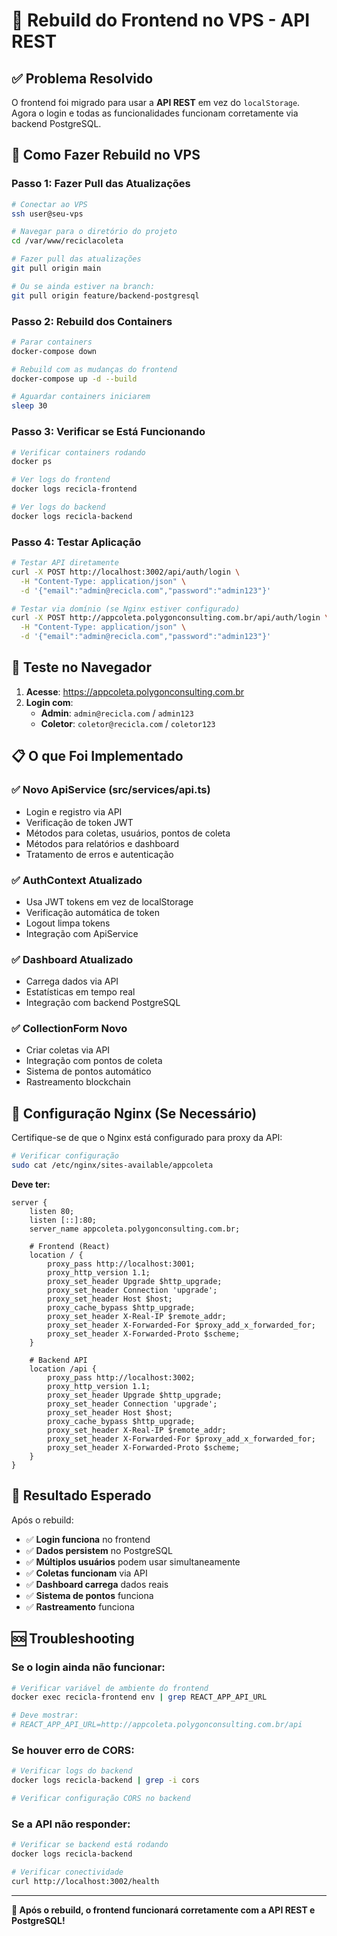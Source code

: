 # 🔄 Rebuild do Frontend no VPS - API REST

## ✅ **Problema Resolvido**

O frontend foi migrado para usar a **API REST** em vez do `localStorage`. Agora o login e todas as funcionalidades funcionam corretamente via backend PostgreSQL.

## 🚀 **Como Fazer Rebuild no VPS**

### **Passo 1: Fazer Pull das Atualizações**

```bash
# Conectar ao VPS
ssh user@seu-vps

# Navegar para o diretório do projeto
cd /var/www/reciclacoleta

# Fazer pull das atualizações
git pull origin main

# Ou se ainda estiver na branch:
git pull origin feature/backend-postgresql
```

### **Passo 2: Rebuild dos Containers**

```bash
# Parar containers
docker-compose down

# Rebuild com as mudanças do frontend
docker-compose up -d --build

# Aguardar containers iniciarem
sleep 30
```

### **Passo 3: Verificar se Está Funcionando**

```bash
# Verificar containers rodando
docker ps

# Ver logs do frontend
docker logs recicla-frontend

# Ver logs do backend
docker logs recicla-backend
```

### **Passo 4: Testar Aplicação**

```bash
# Testar API diretamente
curl -X POST http://localhost:3002/api/auth/login \
  -H "Content-Type: application/json" \
  -d '{"email":"admin@recicla.com","password":"admin123"}'

# Testar via domínio (se Nginx estiver configurado)
curl -X POST http://appcoleta.polygonconsulting.com.br/api/auth/login \
  -H "Content-Type: application/json" \
  -d '{"email":"admin@recicla.com","password":"admin123"}'
```

## 🧪 **Teste no Navegador**

1. **Acesse**: https://appcoleta.polygonconsulting.com.br
2. **Login com**:
   - **Admin**: `admin@recicla.com` / `admin123`
   - **Coletor**: `coletor@recicla.com` / `coletor123`

## 📋 **O que Foi Implementado**

### ✅ **Novo ApiService (src/services/api.ts)**
- Login e registro via API
- Verificação de token JWT
- Métodos para coletas, usuários, pontos de coleta
- Métodos para relatórios e dashboard
- Tratamento de erros e autenticação

### ✅ **AuthContext Atualizado**
- Usa JWT tokens em vez de localStorage
- Verificação automática de token
- Logout limpa tokens
- Integração com ApiService

### ✅ **Dashboard Atualizado**
- Carrega dados via API
- Estatísticas em tempo real
- Integração com backend PostgreSQL

### ✅ **CollectionForm Novo**
- Criar coletas via API
- Integração com pontos de coleta
- Sistema de pontos automático
- Rastreamento blockchain

## 🔧 **Configuração Nginx (Se Necessário)**

Certifique-se de que o Nginx está configurado para proxy da API:

```bash
# Verificar configuração
sudo cat /etc/nginx/sites-available/appcoleta
```

**Deve ter:**
```nginx
server {
    listen 80;
    listen [::]:80;
    server_name appcoleta.polygonconsulting.com.br;

    # Frontend (React)
    location / {
        proxy_pass http://localhost:3001;
        proxy_http_version 1.1;
        proxy_set_header Upgrade $http_upgrade;
        proxy_set_header Connection 'upgrade';
        proxy_set_header Host $host;
        proxy_cache_bypass $http_upgrade;
        proxy_set_header X-Real-IP $remote_addr;
        proxy_set_header X-Forwarded-For $proxy_add_x_forwarded_for;
        proxy_set_header X-Forwarded-Proto $scheme;
    }

    # Backend API
    location /api {
        proxy_pass http://localhost:3002;
        proxy_http_version 1.1;
        proxy_set_header Upgrade $http_upgrade;
        proxy_set_header Connection 'upgrade';
        proxy_set_header Host $host;
        proxy_cache_bypass $http_upgrade;
        proxy_set_header X-Real-IP $remote_addr;
        proxy_set_header X-Forwarded-For $proxy_add_x_forwarded_for;
        proxy_set_header X-Forwarded-Proto $scheme;
    }
}
```

## 🎯 **Resultado Esperado**

Após o rebuild:

- ✅ **Login funciona** no frontend
- ✅ **Dados persistem** no PostgreSQL
- ✅ **Múltiplos usuários** podem usar simultaneamente
- ✅ **Coletas funcionam** via API
- ✅ **Dashboard carrega** dados reais
- ✅ **Sistema de pontos** funciona
- ✅ **Rastreamento** funciona

## 🆘 **Troubleshooting**

### **Se o login ainda não funcionar:**

```bash
# Verificar variável de ambiente do frontend
docker exec recicla-frontend env | grep REACT_APP_API_URL

# Deve mostrar:
# REACT_APP_API_URL=http://appcoleta.polygonconsulting.com.br/api
```

### **Se houver erro de CORS:**

```bash
# Verificar logs do backend
docker logs recicla-backend | grep -i cors

# Verificar configuração CORS no backend
```

### **Se a API não responder:**

```bash
# Verificar se backend está rodando
docker logs recicla-backend

# Verificar conectividade
curl http://localhost:3002/health
```

---

**🎉 Após o rebuild, o frontend funcionará corretamente com a API REST e PostgreSQL!**
